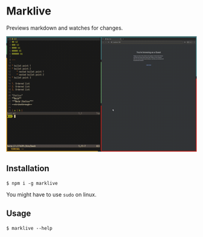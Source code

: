# Marklive

Previews markdown and watches for changes.


![preview](https://raw.githubusercontent.com/ANANTH-SWAMY/marklive/refs/heads/master/preview/marklive.gif)

## Installation

```
$ npm i -g marklive
```

You might have to use `sudo` on linux.

## Usage

```
$ marklive --help
```
